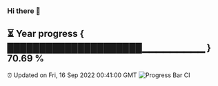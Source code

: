 ### Hi there 👋
⏳ Year progress { █████████████████████▁▁▁▁▁▁▁▁▁ } 70.69 %
---
⏰ Updated on Fri, 16 Sep 2022 00:41:00 GMT
![Progress Bar CI](https://github.com/Moyi321/Moyi321/workflows/Progress%20Bar%20CI/badge.svg)
